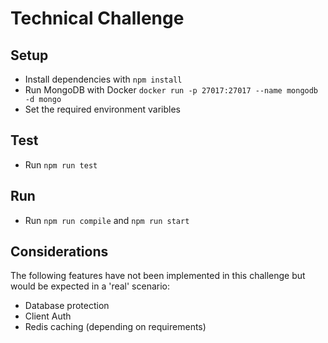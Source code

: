 # Technical Challenge

## Setup
- Install dependencies with `npm install`
- Run MongoDB with Docker `docker run -p 27017:27017 --name mongodb -d mongo`
- Set the required environment varibles

## Test
- Run `npm run test`

## Run
- Run `npm run compile` and `npm run start`

## Considerations
The following features have not been implemented in this challenge but would be expected in a 'real' scenario:
- Database protection
- Client Auth
- Redis caching (depending on requirements)
